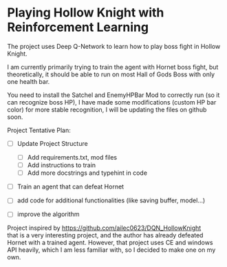 # Playing Hollow Knight with Reinforcement Learning

The project uses Deep Q-Network to learn how to play boss fight in Hollow Knight.

I am currently primarily trying to train the agent with Hornet boss fight, but theoretically, it should be able to run on most Hall of Gods Boss with only one health bar.

You need to install the Satchel and EnemyHPBar Mod to correctly run (so it can recognize boss HP), I have made some modifications (custom HP bar color) for more stable recognition, I will be updating the files on github soon.

Project Tentative Plan: <br>
- [ ] Update Project Structure
  - [ ] Add requirements.txt, mod files
  - [ ] Add instructions to train
  - [ ] Add more docstrings and typehint in code
- [ ] Train an agent that can defeat Hornet
- [ ] add code for additional functionalities (like saving buffer, model...)
- [ ] improve the algorithm


Project inspired by https://github.com/ailec0623/DQN_HollowKnight <br>
that is a very interesting project, and the author has already defeated Hornet with a trained agent. However, that project uses CE and windows API heavily, which I am less familiar with, so I decided to make one on my own.
